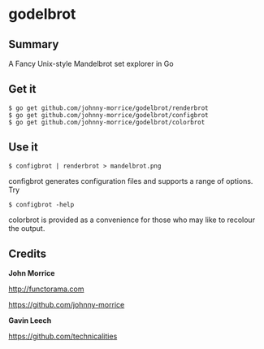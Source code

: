 # godelbrot

## Summary

A Fancy Unix-style Mandelbrot set explorer in Go

## Get it

    $ go get github.com/johnny-morrice/godelbrot/renderbrot
    $ go get github.com/johnny-morrice/godelbrot/configbrot
    $ go get github.com/johnny-morrice/godelbrot/colorbrot

## Use it

    $ configbrot | renderbrot > mandelbrot.png

configbrot generates configuration files and supports a range of options.  Try

    $ configbrot -help

colorbrot is provided as a convenience for those who may like to recolour the output.

## Credits

**John Morrice**

http://functorama.com

https://github.com/johnny-morrice

**Gavin Leech**

https://github.com/technicalities
